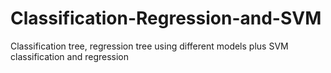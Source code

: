 # Classification-Regression-and-SVM
Classification tree, regression tree using different models plus SVM classification and regression
